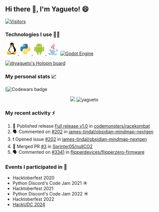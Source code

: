 ## Hi there 👋, I'm Yagueto! 😄


[![Visitors](https://hits.sh/github.com/yagueto/yagueto.svg?style=for-the-badge&label=Visitors&color=007ec6)](https://hits.sh/github.com/yagueto/yagueto/)

### Technologies I use 👨‍💻

<p align="left"> 
<a href="https://www.linux.org" target="_blank"><img src="https://raw.githubusercontent.com/devicons/devicon/master/icons/linux/linux-original.svg" alt="linux" width="40" height="40"/> </a> 
<a href="https://www.python.org" target="_blank"><img src="https://raw.githubusercontent.com/devicons/devicon/master/icons/python/python-original.svg" alt="python" width="40" height="40"/> </a> 
<a href="https://developer.android.com" target="_blank"> <img src="https://raw.githubusercontent.com/devicons/devicon/master/icons/android/android-original.svg" alt="android" width="40" height="40"/> </a>
<a href="https://www.java.com" target="_blank"><img src="https://raw.githubusercontent.com/devicons/devicon/master/icons/java/java-original.svg" alt="java" width="40" height="40"/></a>
<a href="https://www.godotengine.org" target="_blank"><img src="https://cdn.jsdelivr.net/gh/devicons/devicon/icons/godot/godot-original.svg" alt="Godot Engine" width="40" height="40"/> </a>

[![@yagueto's Holopin board](https://holopin.me/yagueto)](https://holopin.io/@yagueto)

### My personal stats 📈
[![Codewars badge](https://www.codewars.com/users/Yagueto/badges/small)
<div align="center"> 
  <a>
    <img src=https://github-readme-stats.vercel.app/api?username=yagueto&count_private=true&show_icons=true width=50%></img>
  </a>
  <img src="https://github-readme-streak-stats.herokuapp.com/?user=yagueto" alt="yagueto" width=49% />
</div>


### My recent activity ⚡

  <!--START_SECTION:activity-->
1. 🚀 Published release [Full release v1.0](https://github.com/codemonsters/racekombat/releases/tag/v1.0) in [codemonsters/racekombat](https://github.com/codemonsters/racekombat)
2. 🗣 Commented on [#202](https://github.com/james-tindal/obsidian-mindmap-nextgen/issues/202#issuecomment-2143489454) in [james-tindal/obsidian-mindmap-nextgen](https://github.com/james-tindal/obsidian-mindmap-nextgen)
3. ❗ Opened issue [#202](https://github.com/james-tindal/obsidian-mindmap-nextgen/issues/202) in [james-tindal/obsidian-mindmap-nextgen](https://github.com/james-tindal/obsidian-mindmap-nextgen)
4. 🎉 Merged PR [#3](https://github.com/Sprinter05/nullCO2/pull/3) in [Sprinter05/nullCO2](https://github.com/Sprinter05/nullCO2)
5. 🗣 Commented on [#3341](https://github.com/flipperdevices/flipperzero-firmware/issues/3341#issuecomment-2071620089) in [flipperdevices/flipperzero-firmware](https://github.com/flipperdevices/flipperzero-firmware)
  <!--END_SECTION:activity-->
  

### Events I participated in 📆

- Hacktoberfest 2020
- Python Discord's Code Jam 2021 ☀️
- Hacktoberfest 2021
- Python Discord's Code Jam 2022 ☀️
- Hacktoberfest 2022
- [HackUDC 2024](https://hackudc.gpul.org/)
